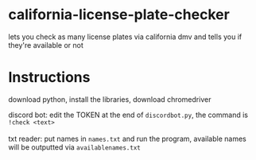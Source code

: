# california-license-plate-checker
lets you check as many license plates via california dmv and tells you if they're available or not

# Instructions
download python, install the libraries, download chromedriver 

discord bot: edit the TOKEN at the end of `discordbot.py`, the command is `!check <text>`
<br><br>txt reader: put names in `names.txt` and run the program, available names will be outputted via `availablenames.txt`
